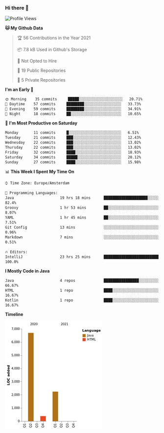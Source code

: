 ### Hi there 👋


<!--START_SECTION:waka-->
![Profile Views](http://img.shields.io/badge/Profile%20Views-0-blue)

**🐱 My Github Data** 

> 🏆 56 Contributions in the Year 2021
 > 
> 📦 7.8 kB Used in Github's Storage 
 > 
> 🚫 Not Opted to Hire
 > 
> 📜 19 Public Repositories 
 > 
> 🔑 5 Private Repositories  
 > 
**I'm an Early 🐤** 

```text
🌞 Morning    35 commits     █████░░░░░░░░░░░░░░░░░░░░   20.71% 
🌆 Daytime    57 commits     ████████░░░░░░░░░░░░░░░░░   33.73% 
🌃 Evening    59 commits     ████████░░░░░░░░░░░░░░░░░   34.91% 
🌙 Night      18 commits     ██░░░░░░░░░░░░░░░░░░░░░░░   10.65%

```
📅 **I'm Most Productive on Saturday** 

```text
Monday       11 commits     █░░░░░░░░░░░░░░░░░░░░░░░░   6.51% 
Tuesday      21 commits     ███░░░░░░░░░░░░░░░░░░░░░░   12.43% 
Wednesday    22 commits     ███░░░░░░░░░░░░░░░░░░░░░░   13.02% 
Thursday     22 commits     ███░░░░░░░░░░░░░░░░░░░░░░   13.02% 
Friday       32 commits     ████░░░░░░░░░░░░░░░░░░░░░   18.93% 
Saturday     34 commits     █████░░░░░░░░░░░░░░░░░░░░   20.12% 
Sunday       27 commits     ████░░░░░░░░░░░░░░░░░░░░░   15.98%

```


📊 **This Week I Spent My Time On** 

```text
⌚︎ Time Zone: Europe/Amsterdam

💬 Programming Languages: 
Java                     19 hrs 18 mins      ████████████████████░░░░░   82.4% 
Groovy                   1 hr 53 mins        ██░░░░░░░░░░░░░░░░░░░░░░░   8.07% 
YAML                     1 hr 45 mins        ██░░░░░░░░░░░░░░░░░░░░░░░   7.51% 
Git Config               13 mins             ░░░░░░░░░░░░░░░░░░░░░░░░░   0.96% 
Markdown                 7 mins              ░░░░░░░░░░░░░░░░░░░░░░░░░   0.51%

🔥 Editors: 
IntelliJ                 23 hrs 25 mins      █████████████████████████   100.0%

```

**I Mostly Code in Java** 

```text
Java                     4 repos             ████████████████░░░░░░░░░   66.67% 
HTML                     1 repo              ████░░░░░░░░░░░░░░░░░░░░░   16.67% 
Kotlin                   1 repo              ████░░░░░░░░░░░░░░░░░░░░░   16.67%

```


**Timeline**

![Chart not found](https://raw.githubusercontent.com/powercasgamer/powercasgamer/master/charts/bar_graph.png) 


<!--END_SECTION:waka-->
